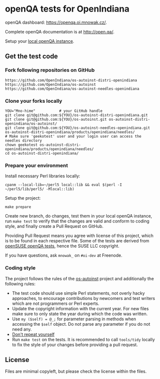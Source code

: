 # openQA tests for OpenIndiana

openQA dashboard: https://openqa.oi.mnowak.cz/.

Complete openQA documentation is at http://open.qa/.

Setup your [local openQA instance](https://github.com/os-autoinst/openQA/blob/master/docs/Installing.asciidoc).

## Get the test code

### Fork following repositories on GitHub

```
https://github.com/OpenIndiana/os-autoinst-distri-openindiana
https://github.com/OpenIndiana/os-autoinst
https://github.com/OpenIndiana/os-autoinst-needles-openindiana
```

### Clone your forks locally

```
YOU="Mno-hime"           # your GitHub handle
git clone git@github.com:${YOU}/os-autoinst-distri-openindiana.git
git clone git@github.com:${YOU}/os-autoinst.git os-autoinst-distri-openindiana/os-autoinst/
git clone git@github.com:${YOU}/os-autoinst-needles-openindiana.git os-autoinst-distri-openindiana/products/openindiana/needles/
# Make sure 'geekotest' user and your login user can access the needles directory
chown geekotest os-autoinst-distri-openindiana/products/openindiana/needles/
cd os-autoinst-distri-openindiana/
```

### Prepare your environment

Install necessary Perl libraries locally:
```
cpanm --local-lib=~/perl5 local::lib && eval $(perl -I ~/perl5/lib/perl5/ -Mlocal::lib)
```

Setup the project:
```
make prepare
```

Create new branch, do changes, test them in your local openQA instance, run `make test` to verify that the changes are valid and conform to coding style, and finally create a Pull Request on GitHub.

Providing Pull Request means you agree with license of this project, which is to be found in each respective file. Some of the tests are derived from [openSUSE openQA tests](https://github.com/os-autoinst/os-autoinst-distri-opensuse), hence the SUSE LLC copyright.

If you have questions, ask `mnowak_` on `#oi-dev` at Freenode.

### Coding style

The project follows the rules of the [os-autoinst](https://github.com/os-autoinst/os-autoinst#how-to-contribute) project
and additionally the following rules:

* The test code should use simple Perl statements, not overly hacky
  approaches, to encourage contributions by newcomers and test writers which
  are not programmers or Perl experts.
* Update the copyright information with the current year. For new files make
  sure to only state the year during which the code was written.
* Use `my ($self) = @_;` for parameter parsing in methods when accessing the
  `$self` object. Do not parse any parameter if you do not need any.
* [Don't repeat yourself](https://en.wikipedia.org/wiki/Don't_repeat_yourself)
* Run `make test` on the tests. It is recommended to call `tools/tidy` locally
  to fix the style of your changes before providing a pull request.

## License

Files are minimal copyleft, but please check the license within the files.
